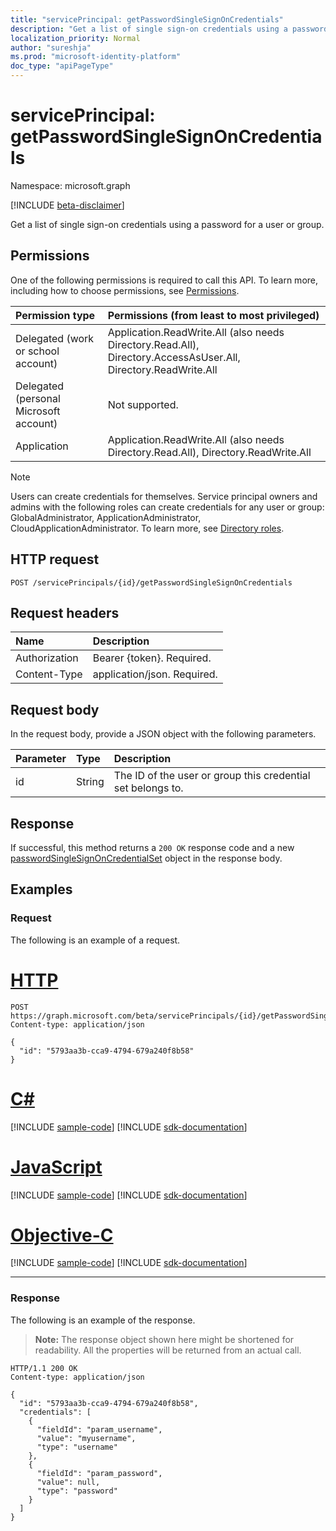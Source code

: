 ```yaml
---
title: "servicePrincipal: getPasswordSingleSignOnCredentials"
description: "Get a list of single sign-on credentials using a password for a user or group."
localization_priority: Normal
author: "sureshja"
ms.prod: "microsoft-identity-platform"
doc_type: "apiPageType"
---
```


# servicePrincipal: getPasswordSingleSignOnCredentials

Namespace: microsoft.graph

[!INCLUDE [beta-disclaimer](../../includes/beta-disclaimer.md)]

Get a list of single sign-on credentials using a password for a user or group.

## Permissions

One of the following permissions is required to call this API. To learn more, including how to choose permissions, see [Permissions](/graph/permissions-reference).

| Permission type                        | Permissions (from least to most privileged) |
|:---------------------------------------|:--------------------------------------------|
| Delegated (work or school account)     | Application.ReadWrite.All (also needs Directory.Read.All), Directory.AccessAsUser.All, Directory.ReadWrite.All |
| Delegated (personal Microsoft account) | Not supported. |
| Application                            | Application.ReadWrite.All (also needs Directory.Read.All), Directory.ReadWrite.All |

> [!NOTE]
> Users can create credentials for themselves. Service principal owners and admins with the following roles can create credentials for any user or group: GlobalAdministrator, ApplicationAdministrator, CloudApplicationAdministrator. To learn more, see [Directory roles](https://docs.microsoft.com/azure/active-directory/users-groups-roles/directory-assign-admin-roles#available-roles).

## HTTP request

<!-- { "blockType": "ignored" } -->

```http
POST /servicePrincipals/{id}/getPasswordSingleSignOnCredentials
```

## Request headers

| Name          | Description   |
|:--------------|:--------------|
| Authorization | Bearer {token}. Required. |
| Content-Type  | application/json. Required.  |

## Request body

In the request body, provide a JSON object with the following parameters.

| Parameter    | Type        | Description |
|:-------------|:------------|:------------|
|id|String|The ID of the user or group this credential set belongs to.|

## Response

If successful, this method returns a `200 OK` response code and a new [passwordSingleSignOnCredentialSet](../resources/passwordsinglesignoncredentialset.md) object in the response body.

## Examples

### Request

The following is an example of a request.

# [HTTP](#tab/http)
<!-- {
  "blockType": "request",
  "name": "serviceprincipal_getpasswordsinglesignoncredentials"
}-->
```http
POST https://graph.microsoft.com/beta/servicePrincipals/{id}/getPasswordSingleSignOnCredentials
Content-type: application/json

{
  "id": "5793aa3b-cca9-4794-679a240f8b58"
}
```
# [C#](#tab/csharp)
[!INCLUDE [sample-code](../includes/snippets/csharp/serviceprincipal-getpasswordsinglesignoncredentials-csharp-snippets.md)]
[!INCLUDE [sdk-documentation](../includes/snippets/snippets-sdk-documentation-link.md)]

# [JavaScript](#tab/javascript)
[!INCLUDE [sample-code](../includes/snippets/javascript/serviceprincipal-getpasswordsinglesignoncredentials-javascript-snippets.md)]
[!INCLUDE [sdk-documentation](../includes/snippets/snippets-sdk-documentation-link.md)]

# [Objective-C](#tab/objc)
[!INCLUDE [sample-code](../includes/snippets/objc/serviceprincipal-getpasswordsinglesignoncredentials-objc-snippets.md)]
[!INCLUDE [sdk-documentation](../includes/snippets/snippets-sdk-documentation-link.md)]

---


### Response

The following is an example of the response.

> **Note:** The response object shown here might be shortened for readability. All the properties will be returned from an actual call.

<!-- {
  "blockType": "response",
  "truncated": true,
  "@odata.type": "microsoft.graph.passwordSingleSignOnCredentialSet"
} -->
```http
HTTP/1.1 200 OK
Content-type: application/json

{
  "id": "5793aa3b-cca9-4794-679a240f8b58",
  "credentials": [
    {
      "fieldId": "param_username",
      "value": "myusername",
      "type": "username"
    },
    {
      "fieldId": "param_password",
      "value": null,
      "type": "password"
    }
  ]
}
```

<!-- uuid: 16cd6b66-4b1a-43a1-adaf-3a886856ed98
2019-02-04 14:57:30 UTC -->
<!-- {
  "type": "#page.annotation",
  "description": "servicePrincipal: getPasswordSingleSignOnCredentials",
  "keywords": "",
  "section": "documentation",
  "tocPath": ""
}-->
